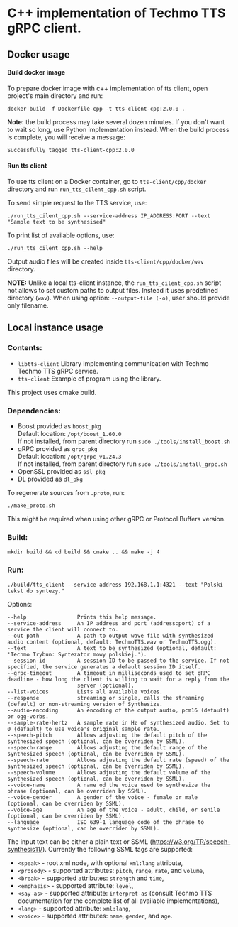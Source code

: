# C++ implementation of Techmo TTS gRPC client.


## Docker usage

#### Build docker image

To prepare docker image with c++ implementation of tts client, open project's main directory and run:

```
docker build -f Dockerfile-cpp -t tts-client-cpp:2.0.0 . 
```
**Note:** the build process may take several dozen minutes. If you don't want to wait so long, use Python implementation instead.
When the build process is complete, you will receive a message:
```
Successfully tagged tts-client-cpp:2.0.0
```

#### Run tts client

To use tts client on a Docker container, go to `tts-client/cpp/docker` directory and run `run_tts_cilent_cpp.sh` script.

To send simple request to the TTS service, use:
```
./run_tts_cilent_cpp.sh --service-address IP_ADDRESS:PORT --text "Sample text to be synthesised"
```

To print list of available options, use:
```
./run_tts_cilent_cpp.sh --help
```
Output audio files will be created inside `tts-client/cpp/docker/wav` directory.

**NOTE:** Unlike a local tts-client instance, the `run_tts_cilent_cpp.sh` script not allows to set custom paths to output files. Instead it uses predefined directory (`wav`). When using option: `--output-file (-o)`, user should provide only filename.



## Local instance usage


### Contents:
- `libtts-client`     Library implementing communication with Techmo Techmo TTS gRPC service.
- `tts-client`        Example of program using the library.

This project uses cmake build.

### Dependencies:  

- Boost     provided as `boost_pkg`  
    Default location: `/opt/boost_1.60.0`  
    If not installed, from parent directory run `sudo ./tools/install_boost.sh`  
- gRPC      provided as `grpc_pkg`  
    Default location: `/opt/grpc_v1.24.3`  
    If not installed, from parent directory run `sudo ./tools/install_grpc.sh`  
- OpenSSL   provided as `ssl_pkg`  
- DL        provided as `dl_pkg`  

To regenerate sources from `.proto`, run:
```
./make_proto.sh
```
This might be required when using other gRPC or Protocol Buffers version.

### Build:
```
mkdir build && cd build && cmake .. && make -j 4
```

### Run:
```
./build/tts_client --service-address 192.168.1.1:4321 --text "Polski tekst do syntezy."
```

Options:
```
--help                Prints this help message.
--service-address     An IP address and port (address:port) of a service the client will connect to.
--out-path            A path to output wave file with synthesized audio content (optional, default: TechmoTTS.wav or TechmoTTS.ogg).
--text                A text to be synthesized (optional, default: 'Techmo Trybun: Syntezator mowy polskiej.').
--session-id          A session ID to be passed to the service. If not specified, the service generates a default session ID itself.
--grpc-timeout        A timeout in milliseconds used to set gRPC deadline - how long the client is willing to wait for a reply from the
                      server (optional).
--list-voices         Lists all available voices.
--response            streaming or single, calls the streaming (default) or non-streaming version of Synthesize.
--audio-encoding      An encoding of the output audio, pcm16 (default) or ogg-vorbs.
--sample-rate-hertz   A sample rate in Hz of synthesized audio. Set to 0 (default) to use voice's original sample rate.
--speech-pitch        Allows adjusting the default pitch of the synthesized speech (optional, can be overriden by SSML).
--speech-range        Allows adjusting the default range of the synthesized speech (optional, can be overriden by SSML).
--speech-rate         Allows adjusting the default rate (speed) of the synthesized speech (optional, can be overriden by SSML).
--speech-volume       Allows adjusting the default volume of the synthesized speech (optional, can be overriden by SSML).
--voice-name          A name od the voice used to synthesize the phrase (optional, can be overriden by SSML).
--voice-gender        A gender of the voice - female or male (optional, can be overriden by SSML).
--voice-age           An age of the voice - adult, child, or senile (optional, can be overriden by SSML).
--language            ISO 639-1 language code of the phrase to synthesize (optional, can be overriden by SSML).
```

The input text can be either a plain text or SSML (https://w3.org/TR/speech-synthesis11/).
Currently the following SSML tags are supported:
- `<speak>` - root xml node, with optional `xml:lang` attribute,
- `<prosody>` - supported attributes: `pitch`, `range`, `rate`, and `volume`,
- `<break>` - supported attributes: `strength` and `time`,
- `<emphasis>` - supported attribute: `level`,
- `<say-as>` - supported attribute: `interpret-as` (consult Techmo TTS documentation for the complete list of all available implementations),
- `<lang>` - supported attribute: `xml:lang`,
- `<voice>` - supported attributes: `name`, `gender`, and `age`.
